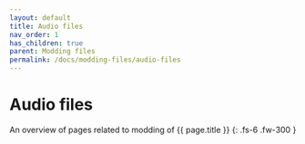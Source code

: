 ```yaml
---
layout: default
title: Audio files
nav_order: 1
has_children: true
parent: Modding files
permalink: /docs/modding-files/audio-files
---
```


# Audio files


An overview of pages related to modding of {{ page.title }}
{: .fs-6 .fw-300 }
